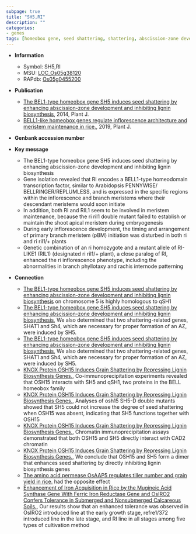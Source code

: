 ```yaml
---
subpage: true
title: "SH5,RI"
description: ""
categories:
- genes
tags: [homeobox gene, seed shattering, shattering, abscission-zone development, development, lignin biosynthesis, lignin, transcription factor, shoot, meristem, inflorescence, shoot apical meristem]
---
```


* **Information**  
    + Symbol: SH5,RI  
    + MSU: [LOC_Os05g38120](http://rice.plantbiology.msu.edu/cgi-bin/ORF_infopage.cgi?orf=LOC_Os05g38120)  
    + RAPdb: [Os05g0455200](http://rapdb.dna.affrc.go.jp/viewer/gbrowse_details/irgsp1?name=Os05g0455200)  

* **Publication**  
    + [The BEL1-type homeobox gene SH5 induces seed shattering by enhancing abscission-zone development and inhibiting lignin biosynthesis](http://www.ncbi.nlm.nih.gov/pubmed?term=The+BEL1-type+homeobox+gene+SH5+induces+seed+shattering+by+enhancing+abscission-zone+development+and+inhibiting+lignin+biosynthesis%5BTitle%5D), 2014, Plant J.
    + [BELL1-like homeobox genes regulate inflorescence architecture and meristem maintenance in rice.](http://www.ncbi.nlm.nih.gov/pubmed?term=BELL1-like+homeobox+genes+regulate+inflorescence+architecture+and+meristem+maintenance+in+rice.%5BTitle%5D), 2019, Plant J.

* **Genbank accession number**  

* **Key message**  
    + The BEL1-type homeobox gene SH5 induces seed shattering by enhancing abscission-zone development and inhibiting lignin biosynthesis
    + Gene isolation revealed that RI encodes a BELL1-type homeodomain transcription factor, similar to Arabidopsis PENNYWISE/ BELLRINGER/REPLUMLESS, and is expressed in the specific regions within the inflorescence and branch meristems where their descendant meristems would soon initiate
    + In addition, both RI and RIL1 seem to be involved in meristem maintenance, because the ri ril1 double mutant failed to establish or maintain the shoot apical meristem during embryogenesis
    + During early inflorescence development, the timing and arrangement of primary branch meristem (pBM) initiation was disturbed in both ri and ri ril1/+ plants
    + Genetic combination of an ri homozygote and a mutant allele of RI-LIKE1 (RIL1) (designated ri ril1/+ plant), a close paralog of RI, enhanced the ri inflorescence phenotype, including the abnormalities in branch phyllotaxy and rachis internode patterning

* **Connection**  
    + [The BEL1-type homeobox gene SH5 induces seed shattering by enhancing abscission-zone development and inhibiting lignin biosynthesis](SH5) on chromosome 5 is highly homologous to qSH1
    + [The BEL1-type homeobox gene SH5 induces seed shattering by enhancing abscission-zone development and inhibiting lignin biosynthesis](http://www.ncbi.nlm.nih.gov/pubmed?term=The+BEL1-type+homeobox+gene+SH5+induces+seed+shattering+by+enhancing+abscission-zone+development+and+inhibiting+lignin+biosynthesis%5BTitle%5D), We also determined that two shattering-related genes, SHAT1 and Sh4, which are necessary for proper formation of an AZ, were induced by SH5.
    + [The BEL1-type homeobox gene SH5 induces seed shattering by enhancing abscission-zone development and inhibiting lignin biosynthesis](http://www.ncbi.nlm.nih.gov/pubmed?term=The+BEL1-type+homeobox+gene+SH5+induces+seed+shattering+by+enhancing+abscission-zone+development+and+inhibiting+lignin+biosynthesis%5BTitle%5D), We also determined that two shattering-related genes, SHAT1 and Sh4, which are necessary for proper formation of an AZ, were induced by SH5.
    + [KNOX Protein OSH15 Induces Grain Shattering by Repressing Lignin Biosynthesis Genes.](http://www.ncbi.nlm.nih.gov/pubmed?term=KNOX+Protein+OSH15+Induces+Grain+Shattering+by+Repressing+Lignin+Biosynthesis+Genes.%5BTitle%5D),  Co-immunoprecipitation experiments revealed that OSH15 interacts with SH5 and qSH1, two proteins in the BELL homeobox family
    + [KNOX Protein OSH15 Induces Grain Shattering by Repressing Lignin Biosynthesis Genes.](http://www.ncbi.nlm.nih.gov/pubmed?term=KNOX+Protein+OSH15+Induces+Grain+Shattering+by+Repressing+Lignin+Biosynthesis+Genes.%5BTitle%5D),  Analyses of osh15 SH5-D double mutants showed that SH5 could not increase the degree of seed shattering when OSH15 was absent, indicating that SH5 functions together with OSH15
    + [KNOX Protein OSH15 Induces Grain Shattering by Repressing Lignin Biosynthesis Genes.](http://www.ncbi.nlm.nih.gov/pubmed?term=KNOX+Protein+OSH15+Induces+Grain+Shattering+by+Repressing+Lignin+Biosynthesis+Genes.%5BTitle%5D),  Chromatin immunoprecipitation assays demonstrated that both OSH15 and SH5 directly interact with CAD2 chromatin
    + [KNOX Protein OSH15 Induces Grain Shattering by Repressing Lignin Biosynthesis Genes.](http://www.ncbi.nlm.nih.gov/pubmed?term=KNOX+Protein+OSH15+Induces+Grain+Shattering+by+Repressing+Lignin+Biosynthesis+Genes.%5BTitle%5D),  We conclude that OSH15 and SH5 form a dimer that enhances seed shattering by directly inhibiting lignin biosynthesis genes
    + [The amino acid permease OsAAP5 regulates tiller number and grain yield in rice.](OE) had the opposite effect
    + [Enhancement of Iron Acquisition in Rice by the Mugineic Acid Synthase Gene With Ferric Iron Reductase Gene and OsIRO2 Confers Tolerance in Submerged and Nonsubmerged Calcareous Soils.](http://www.ncbi.nlm.nih.gov/pubmed?term=Enhancement+of+Iron+Acquisition+in+Rice+by+the+Mugineic+Acid+Synthase+Gene+With+Ferric+Iron+Reductase+Gene+and+OsIRO2+Confers+Tolerance+in+Submerged+and+Nonsubmerged+Calcareous+Soils.%5BTitle%5D),  Our results show that an enhanced tolerance was observed in OsIRO2 introduced line at the early growth stage, refre1/372 introduced line in the late stage, and RI line in all stages among five types of cultivation method



